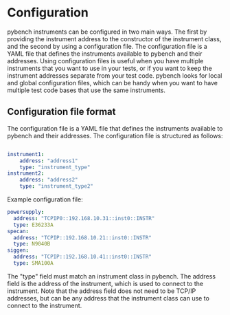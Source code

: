 # Configuration

pybench instruments can be configured in two main ways. The first by providing the instrument address to the constructor of the instrument class, and the second by using a configuration file. The configuration file is a YAML file that defines the instruments available to pybench and their addresses. Using configuration files is useful when you have multiple instruments that you want to use in your tests, or if you want to keep the instrument addresses separate from your test code. pybench looks for local and global configuration files, which can be handy when you want to have multiple test code bases that use the same instruments.

## Configuration file format

The configuration file is a YAML file that defines the instruments available to pybench and their addresses. The configuration file is structured as follows:

```yaml

instrument1:
    address: "address1"
    type: "instrument_type"
instrument2:
    address: "address2"
    type: "instrument_type2"
```

Example configuration file:

```yaml
powersupply:
  address: "TCPIP0::192.168.10.31::inst0::INSTR"
  type: E36233A
specan:
  address: "TCPIP::192.168.10.21::inst0::INSTR"
  type: N9040B
siggen:
  address: "TCPIP::192.168.10.41::inst0::INSTR"
  type: SMA100A
```

The "type" field must match an instrument class in pybench. The address field is the address of the instrument, which is used to connect to the instrument. Note that the address field does not need to be TCP/IP addresses, but can be any address that the instrument class can use to connect to the instrument.